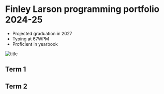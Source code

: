 # Finley Larson programming portfolio 2024-25
* Projected graduation in 2027
* Typing at 67WPM
* Proficient in yearbook

![title](https://www.usnews.com/object/image/00000182-a540-dc41-a1db-a56f74ba0000/5xbuthkr_640x420.jpg?update-time=&size=responsiveFlow970)

## Term 1

## Term 2
